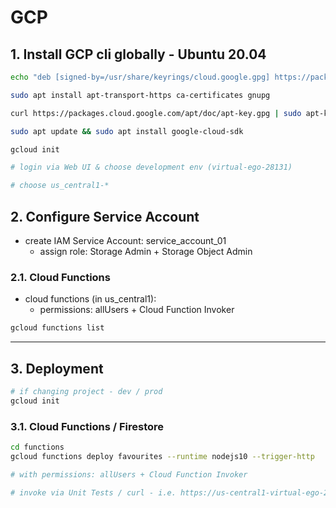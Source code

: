 # GCP

## 1. Install GCP cli globally - Ubuntu 20.04

```bash
echo "deb [signed-by=/usr/share/keyrings/cloud.google.gpg] https://packages.cloud.google.com/apt cloud-sdk main" | sudo tee -a /etc/apt/sources.list.d/google-cloud-sdk.list

sudo apt install apt-transport-https ca-certificates gnupg

curl https://packages.cloud.google.com/apt/doc/apt-key.gpg | sudo apt-key --keyring /usr/share/keyrings/cloud.google.gpg add -

sudo apt update && sudo apt install google-cloud-sdk

gcloud init

# login via Web UI & choose development env (virtual-ego-28131)

# choose us_central1-*
```

## 2. Configure Service Account

* create IAM Service Account: service_account_01
  * assign role: Storage Admin + Storage Object Admin

### 2.1. Cloud Functions

* cloud functions (in us_central1):
  * permissions: allUsers + Cloud Function Invoker

```bash
gcloud functions list
```

---

## 3. Deployment

```bash
# if changing project - dev / prod
gcloud init
```

### 3.1. Cloud Functions / Firestore

```bash
cd functions
gcloud functions deploy favourites --runtime nodejs10 --trigger-http

# with permissions: allUsers + Cloud Function Invoker

# invoke via Unit Tests / curl - i.e. https://us-central1-virtual-ego-281313.cloudfunctions.net/favourites
```
